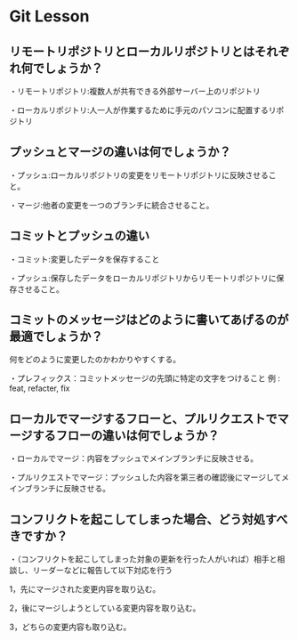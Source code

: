 # Git Lesson

## リモートリポジトリとローカルリポジトリとはそれぞれ何でしょうか？
・リモートリポジトリ:複数人が共有できる外部サーバー上のリポジトリ

・ローカルリポジトリ:人一人が作業するために手元のパソコンに配置するリポジトリ


## プッシュとマージの違いは何でしょうか？
・プッシュ:ローカルリポジトリの変更をリモートリポジトリに反映させること。

・マージ:他者の変更を一つのブランチに統合させること。


## コミットとプッシュの違い
・コミット:変更したデータを保存すること

・プッシュ:保存したデータをローカルリポジトリからリモートリポジトリに保存させること。


## コミットのメッセージはどのように書いてあげるのが最適でしょうか？
何をどのように変更したのかわかりやすくする。

・プレフィックス：コミットメッセージの先頭に特定の文字をつけること
例 : feat, refacter, fix


## ローカルでマージするフローと、プルリクエストでマージするフローの違いは何でしょうか？
・ローカルでマージ：内容をプッシュでメインブランチに反映させる。

・プルリクエストでマージ：プッシュした内容を第三者の確認後にマージしてメインブランチに反映させる。


## コンフリクトを起こしてしまった場合、どう対処すべきですか？
・（コンフリクトを起こしてしまった対象の更新を行った人がいれば）相手と相談し、リーダーなどに報告して以下対応を行う

1，先にマージされた変更内容を取り込む。

2，後にマージしようとしている変更内容を取り込む。

3，どちらの変更内容も取り込む。